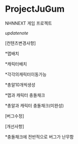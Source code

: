 ProjectJuGum
============

NHNNEXT 게임 프로젝트

*updatenote*

[컨텐츠변경사항]

*맵배치

*캐릭터배치

*각각의캐릭터이동가능

*총알10개씩생성

*맵과 캐릭터 충돌채크

*총알과 캐릭터 충돌채크(미완성)

[버그수정]

[개선사항]

*충돌채크에 전반적으로 버그가 난무함
